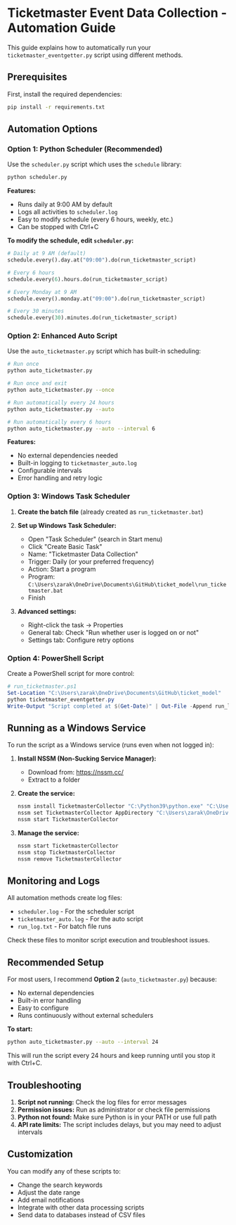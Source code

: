 # Ticketmaster Event Data Collection - Automation Guide

This guide explains how to automatically run your `ticketmaster_eventgetter.py` script using different methods.

## Prerequisites

First, install the required dependencies:

```bash
pip install -r requirements.txt
```

## Automation Options

### Option 1: Python Scheduler (Recommended)

Use the `scheduler.py` script which uses the `schedule` library:

```bash
python scheduler.py
```

**Features:**
- Runs daily at 9:00 AM by default
- Logs all activities to `scheduler.log`
- Easy to modify schedule (every 6 hours, weekly, etc.)
- Can be stopped with Ctrl+C

**To modify the schedule, edit `scheduler.py`:**
```python
# Daily at 9 AM (default)
schedule.every().day.at("09:00").do(run_ticketmaster_script)

# Every 6 hours
schedule.every(6).hours.do(run_ticketmaster_script)

# Every Monday at 9 AM
schedule.every().monday.at("09:00").do(run_ticketmaster_script)

# Every 30 minutes
schedule.every(30).minutes.do(run_ticketmaster_script)
```

### Option 2: Enhanced Auto Script

Use the `auto_ticketmaster.py` script which has built-in scheduling:

```bash
# Run once
python auto_ticketmaster.py

# Run once and exit
python auto_ticketmaster.py --once

# Run automatically every 24 hours
python auto_ticketmaster.py --auto

# Run automatically every 6 hours
python auto_ticketmaster.py --auto --interval 6
```

**Features:**
- No external dependencies needed
- Built-in logging to `ticketmaster_auto.log`
- Configurable intervals
- Error handling and retry logic

### Option 3: Windows Task Scheduler

1. **Create the batch file** (already created as `run_ticketmaster.bat`)

2. **Set up Windows Task Scheduler:**
   - Open "Task Scheduler" (search in Start menu)
   - Click "Create Basic Task"
   - Name: "Ticketmaster Data Collection"
   - Trigger: Daily (or your preferred frequency)
   - Action: Start a program
   - Program: `C:\Users\zarak\OneDrive\Documents\GitHub\ticket_model\run_ticketmaster.bat`
   - Finish

3. **Advanced settings:**
   - Right-click the task → Properties
   - General tab: Check "Run whether user is logged on or not"
   - Settings tab: Configure retry options

### Option 4: PowerShell Script

Create a PowerShell script for more control:

```powershell
# run_ticketmaster.ps1
Set-Location "C:\Users\zarak\OneDrive\Documents\GitHub\ticket_model"
python ticketmaster_eventgetter.py
Write-Output "Script completed at $(Get-Date)" | Out-File -Append run_log.txt
```

## Running as a Windows Service

To run the script as a Windows service (runs even when not logged in):

1. **Install NSSM (Non-Sucking Service Manager):**
   - Download from: https://nssm.cc/
   - Extract to a folder

2. **Create the service:**
   ```cmd
   nssm install TicketmasterCollector "C:\Python39\python.exe" "C:\Users\zarak\OneDrive\Documents\GitHub\ticket_model\auto_ticketmaster.py --auto"
   nssm set TicketmasterCollector AppDirectory "C:\Users\zarak\OneDrive\Documents\GitHub\ticket_model"
   nssm start TicketmasterCollector
   ```

3. **Manage the service:**
   ```cmd
   nssm start TicketmasterCollector
   nssm stop TicketmasterCollector
   nssm remove TicketmasterCollector
   ```

## Monitoring and Logs

All automation methods create log files:
- `scheduler.log` - For the scheduler script
- `ticketmaster_auto.log` - For the auto script
- `run_log.txt` - For batch file runs

Check these files to monitor script execution and troubleshoot issues.

## Recommended Setup

For most users, I recommend **Option 2** (`auto_ticketmaster.py`) because:
- No external dependencies
- Built-in error handling
- Easy to configure
- Runs continuously without external schedulers

**To start:**
```bash
python auto_ticketmaster.py --auto --interval 24
```

This will run the script every 24 hours and keep running until you stop it with Ctrl+C.

## Troubleshooting

1. **Script not running:** Check the log files for error messages
2. **Permission issues:** Run as administrator or check file permissions
3. **Python not found:** Make sure Python is in your PATH or use full path
4. **API rate limits:** The script includes delays, but you may need to adjust intervals

## Customization

You can modify any of these scripts to:
- Change the search keywords
- Adjust the date range
- Add email notifications
- Integrate with other data processing scripts
- Send data to databases instead of CSV files 
